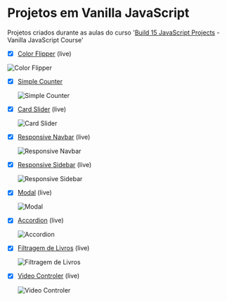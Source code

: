 # Projetos em Vanilla JavaScript

Projetos criados durante as aulas do curso '[Build 15 JavaScript Projects](https://www.youtube.com/watch?v=3PHXvlpOkf4&t=1828s) - Vanilla JavaScript Course'

- [x] [Color Flipper](https://luciana-santos.github.io/color-flipper/) (live)
 
![Color Flipper](https://i.postimg.cc/GmzDkZqH/color-flipper.jpg)
  
  
- [x] [Simple Counter](https://codepen.io/luciana-santos/pen/BamZBYr)
  
  ![Simple Counter](https://i.postimg.cc/765SPm1b/Captura-de-Tela-5.png)
  
  
- [x] [Card Slider](https://luciana-santos.github.io/card-slider/) (live)
  
  ![Card Slider](https://i.postimg.cc/tgTxD2MD/card-slider.jpg)
  
  
- [x] [Responsive Navbar](https://codepen.io/luciana-santos/details/WNZKyqO) (live)
 
  ![Responsive Navbar](https://i.postimg.cc/xjbLWpT4/Captura-de-Tela-2.png)
  
  
- [x] [Responsive Sidebar](https://codepen.io/luciana-santos/details/bGozGYG) (live)
  
  ![Responsive Sidebar](https://i.postimg.cc/xjbLWpT4/Captura-de-Tela-2.png)
  
  
- [x] [Modal](https://codepen.io/luciana-santos/details/jOGdqvR) (live) 
  
  ![Modal](https://i.postimg.cc/pXbKxQmX/Captura-de-Tela-4.png)
  
  
- [x] [Accordion](https://codepen.io/luciana-santos/details/PoJVdJZ) (live)
  
  ![Accordion](https://i.postimg.cc/Y0ggY0sH/Captura-de-Tela-8.png)
  
  
- [x] [Filtragem de Livros](https://luciana-santos.github.io/filtragem-de-livros/) (live)
 
  ![Filtragem de Livros](https://i.postimg.cc/m2YCrc93/Captura-de-Tela-9.png)
  
  
- [x] [Video Controler](https://codepen.io/luciana-santos/pen/LYOLzzp) (live)
  
  ![Video Controler](https://i.postimg.cc/x19HN0Gw/Captura-de-Tela-6.png)
  
 
